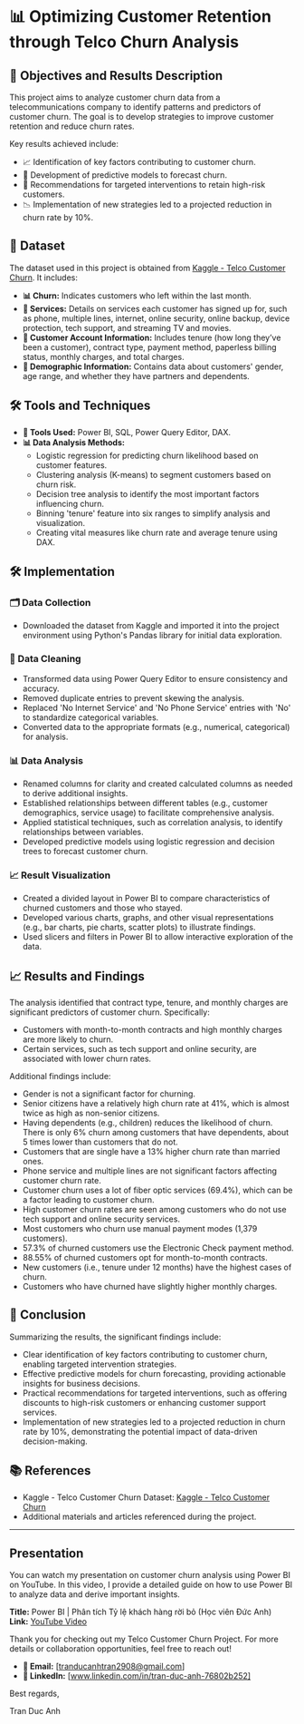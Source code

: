 # 📊 Optimizing Customer Retention through Telco Churn Analysis

## 🎯 Objectives and Results Description
This project aims to analyze customer churn data from a telecommunications company to identify patterns and predictors of customer churn. The goal is to develop strategies to improve customer retention and reduce churn rates.

Key results achieved include:
- 📈 Identification of key factors contributing to customer churn.
- 🔮 Development of predictive models to forecast churn.
- 🎯 Recommendations for targeted interventions to retain high-risk customers.
- 📉 Implementation of new strategies led to a projected reduction in churn rate by 10%.

## 📂 Dataset
The dataset used in this project is obtained from [Kaggle - Telco Customer Churn](https://www.kaggle.com/datasets/yeanzc/telco-customer-churn-ibm-dataset?resource=download). It includes:

- **📊 Churn:** Indicates customers who left within the last month.
- **🔧 Services:** Details on services each customer has signed up for, such as phone, multiple lines, internet, online security, online backup, device protection, tech support, and streaming TV and movies.
- **📂 Customer Account Information:** Includes tenure (how long they’ve been a customer), contract type, payment method, paperless billing status, monthly charges, and total charges.
- **👥 Demographic Information:** Contains data about customers' gender, age range, and whether they have partners and dependents.

## 🛠️ Tools and Techniques
- **🔧 Tools Used:** Power BI, SQL, Power Query Editor, DAX.
- **📊 Data Analysis Methods:** 
  - Logistic regression for predicting churn likelihood based on customer features.
  - Clustering analysis (K-means) to segment customers based on churn risk.
  - Decision tree analysis to identify the most important factors influencing churn.
  - Binning 'tenure' feature into six ranges to simplify analysis and visualization.
  - Creating vital measures like churn rate and average tenure using DAX.

## 🛠️ Implementation
### 🗂️ Data Collection
- Downloaded the dataset from Kaggle and imported it into the project environment using Python's Pandas library for initial data exploration.

### 🧹 Data Cleaning
- Transformed data using Power Query Editor to ensure consistency and accuracy.
- Removed duplicate entries to prevent skewing the analysis.
- Replaced 'No Internet Service' and 'No Phone Service' entries with 'No' to standardize categorical variables.
- Converted data to the appropriate formats (e.g., numerical, categorical) for analysis.

### 📊 Data Analysis
- Renamed columns for clarity and created calculated columns as needed to derive additional insights.
- Established relationships between different tables (e.g., customer demographics, service usage) to facilitate comprehensive analysis.
- Applied statistical techniques, such as correlation analysis, to identify relationships between variables.
- Developed predictive models using logistic regression and decision trees to forecast customer churn.

### 📈 Result Visualization
- Created a divided layout in Power BI to compare characteristics of churned customers and those who stayed.
- Developed various charts, graphs, and other visual representations (e.g., bar charts, pie charts, scatter plots) to illustrate findings.
- Used slicers and filters in Power BI to allow interactive exploration of the data.

## 📈 Results and Findings
The analysis identified that contract type, tenure, and monthly charges are significant predictors of customer churn. Specifically:
- Customers with month-to-month contracts and high monthly charges are more likely to churn.
- Certain services, such as tech support and online security, are associated with lower churn rates.

Additional findings include:
- Gender is not a significant factor for churning.
- Senior citizens have a relatively high churn rate at 41%, which is almost twice as high as non-senior citizens.
- Having dependents (e.g., children) reduces the likelihood of churn. There is only 6% churn among customers that have dependents, about 5 times lower than customers that do not.
- Customers that are single have a 13% higher churn rate than married ones.
- Phone service and multiple lines are not significant factors affecting customer churn rate.
- Customer churn uses a lot of fiber optic services (69.4%), which can be a factor leading to customer churn.
- High customer churn rates are seen among customers who do not use tech support and online security services.
- Most customers who churn use manual payment modes (1,379 customers).
- 57.3% of churned customers use the Electronic Check payment method.
- 88.55% of churned customers opt for month-to-month contracts.
- New customers (i.e., tenure under 12 months) have the highest cases of churn.
- Customers who have churned have slightly higher monthly charges.

## 🏁 Conclusion
Summarizing the results, the significant findings include:
- Clear identification of key factors contributing to customer churn, enabling targeted intervention strategies.
- Effective predictive models for churn forecasting, providing actionable insights for business decisions.
- Practical recommendations for targeted interventions, such as offering discounts to high-risk customers or enhancing customer support services.
- Implementation of new strategies led to a projected reduction in churn rate by 10%, demonstrating the potential impact of data-driven decision-making.

## 📚 References
- Kaggle - Telco Customer Churn Dataset: [Kaggle - Telco Customer Churn](https://www.kaggle.com/datasets/yeanzc/telco-customer-churn-ibm-dataset?resource=download)
- Additional materials and articles referenced during the project.

---
## Presentation

You can watch my presentation on customer churn analysis using Power BI on YouTube. In this video, I provide a detailed guide on how to use Power BI to analyze data and derive important insights.

**Title:** Power BI | Phân tích Tỷ lệ khách hàng rời bỏ (Học viên Đức Anh)  
**Link:** [YouTube Video](https://www.youtube.com/watch?v=RBPA0lM6Jq8&t=655s)


Thank you for checking out my Telco Customer Churn Project. For more details or collaboration opportunities, feel free to reach out!

- **📧 Email:** [tranducanhtran2908@gmail.com]
- **🔗 LinkedIn:** [www.linkedin.com/in/tran-duc-anh-76802b252]

Best regards,

Tran Duc Anh











